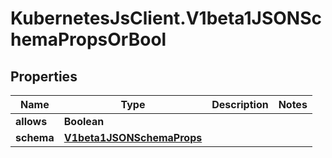 # KubernetesJsClient.V1beta1JSONSchemaPropsOrBool

## Properties
Name | Type | Description | Notes
------------ | ------------- | ------------- | -------------
**allows** | **Boolean** |  | 
**schema** | [**V1beta1JSONSchemaProps**](V1beta1JSONSchemaProps.md) |  | 


